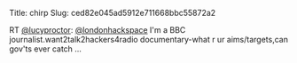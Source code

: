 Title: chirp
Slug: ced82e045ad5912e711668bbc55872a2

RT <a href="http://twitter.com/lucyproctor">@lucyproctor</a>: <a href="http://twitter.com/londonhackspace">@londonhackspace</a> I'm a BBC journalist.want2talk2hackers4radio documentary-what r ur aims/targets,can gov'ts ever catch  ...
